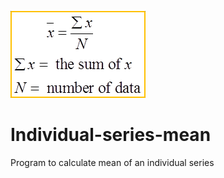 ![](https://github.com/arvindkumar0003/Individual-series-mean/blob/a59a9a626780da05d7d94d7c7a29df73b6978872/images.png)
# Individual-series-mean
Program to calculate mean of an individual series

